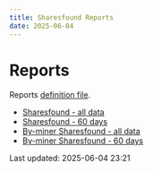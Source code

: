 ```yaml
---
title: Sharesfound Reports
date: 2025-06-04
---
```


# Reports

Reports [definition file](/conf/reports/sharesfound.yml).

* [Sharesfound - all data](/pages/reports/sharesfound/Sharesfound.html)
* [Sharesfound - 60 days](/pages/reports/sharesfound/Sharesfound-60-Days.html)
* [By-miner Sharesfound - all data](/pages/reports/sharesfound/By-miner-Sharesfound.html)
* [By-miner Sharesfound - 60 days](/pages/reports/sharesfound/By-miner-Sharesfound-60-Days.html)

Last updated: 2025-06-04 23:21
